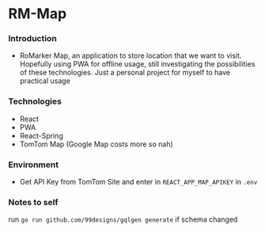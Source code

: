 # RM-Map

### Introduction
- RoMarker Map, an application to store location that we want to visit. Hopefully using PWA for offline usage, still investigating the possibilities of these technologies. Just a personal project for myself to have practical usage

### Technologies
- React
- PWA
- React-Spring
- TomTom Map (Google Map costs more so nah)

### Environment
- Get API Key from TomTom Site and enter in `REACT_APP_MAP_APIKEY` in `.env`

### Notes to self
run `go run github.com/99designs/gqlgen generate` if schema changed